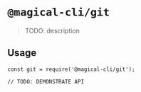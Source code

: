 # `@magical-cli/git`

> TODO: description

## Usage

```
const git = require('@magical-cli/git');

// TODO: DEMONSTRATE API
```
